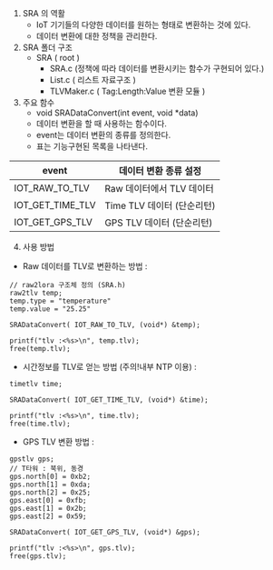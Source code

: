 1. SRA 의 역활
    * IoT 기기들의 다양한 데이터를 원하는 형태로 변환하는 것에 있다. 
    * 데이터 변환에 대한 정책을 관리한다. 
2. SRA 폴더 구조
    * SRA ( root )
        * SRA.c (정책에 따라 데이터를 변환시키는 함수가 구현되어 있다.)
        * List.c ( 리스트 자료구조 )
        * TLVMaker.c ( Tag:Length:Value 변환 모듈 )
3. 주요 함수
    * void SRADataConvert(int event, void *data)
    * 데이터 변환을 할 때 사용하는 함수이다.
    * event는 데이터 변환의 종류를 정의한다.
    * 표는 기능구현된 목록을 나타낸다.
    
event | 데이터 변환 종류 설정
----|----
IOT_RAW_TO_TLV | Raw 데이터에서 TLV 데이터
IOT_GET_TIME_TLV | Time TLV 데이터 (단순리턴)
IOT_GET_GPS_TLV | GPS TLV 데이터 (단순리턴)
 
4. 사용 방법
* Raw 데이터를 TLV로 변환하는 방법 :
```
// raw2lora 구조체 정의 (SRA.h)
raw2tlv temp;
temp.type = "temperature" 
temp.value = "25.25" 

SRADataConvert( IOT_RAW_TO_TLV, (void*) &temp);

printf("tlv :<%s>\n", temp.tlv);
free(temp.tlv);
```
* 시간정보를 TLV로 얻는 방법 (주의!내부 NTP 이용) :
```
timetlv time;

SRADataConvert( IOT_GET_TIME_TLV, (void*) &time);

printf("tlv :<%s>\n", time.tlv);
free(time.tlv);
```
* GPS TLV 변환 방법 :
```
gpstlv gps; 
// T타워 : 북위, 동경
gps.north[0] = 0xb2;
gps.north[1] = 0xda;
gps.north[2] = 0x25;
gps.east[0] = 0xfb;
gps.east[1] = 0x2b;
gps.east[2] = 0x59;

SRADataConvert( IOT_GET_GPS_TLV, (void*) &gps);

printf("tlv :<%s>\n", gps.tlv);
free(gps.tlv);
```
